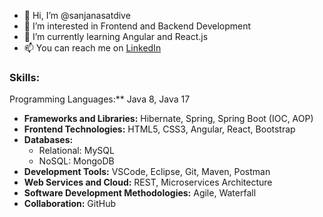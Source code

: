 - 👋 Hi, I’m @sanjanasatdive
- 👀 I’m interested in Frontend and Backend Development 
- 🌱 I’m currently learning Angular and React.js
- 📫 You can reach me on [LinkedIn](https://www.linkedin.com/in/sanjana-satdive-625378212)

### Skills:
Programming Languages:** Java 8, Java 17
- **Frameworks and Libraries:** Hibernate, Spring, Spring Boot (IOC, AOP)
- **Frontend Technologies:** HTML5, CSS3, Angular, React, Bootstrap
- **Databases:** 
  - Relational: MySQL
  - NoSQL: MongoDB
- **Development Tools:** VSCode, Eclipse, Git, Maven, Postman
- **Web Services and Cloud:** REST, Microservices Architecture
- **Software Development Methodologies:** Agile, Waterfall
- **Collaboration:** GitHub
